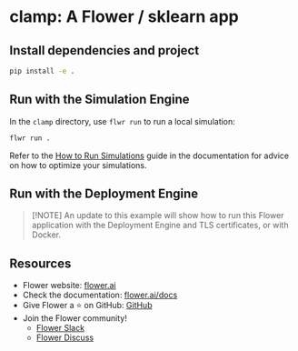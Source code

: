 # clamp: A Flower / sklearn app

## Install dependencies and project

```bash
pip install -e .
```

## Run with the Simulation Engine

In the `clamp` directory, use `flwr run` to run a local simulation:

```bash
flwr run .
```

Refer to the [How to Run Simulations](https://flower.ai/docs/framework/how-to-run-simulations.html) guide in the documentation for advice on how to optimize your simulations.

## Run with the Deployment Engine

> \[!NOTE\]
> An update to this example will show how to run this Flower application with the Deployment Engine and TLS certificates, or with Docker.

## Resources

- Flower website: [flower.ai](https://flower.ai/)
- Check the documentation: [flower.ai/docs](https://flower.ai/docs/)
- Give Flower a ⭐️ on GitHub: [GitHub](https://github.com/adap/flower)
- Join the Flower community!
  - [Flower Slack](https://flower.ai/join-slack/)
  - [Flower Discuss](https://discuss.flower.ai/)
